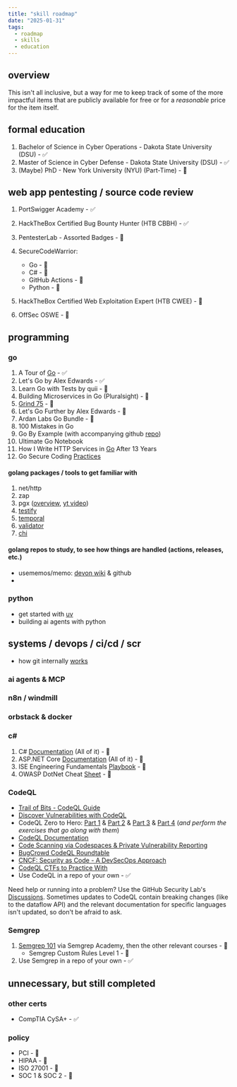 ```yaml
---
title: "skill roadmap"
date: "2025-01-31"
tags:
  - roadmap
  - skills
  - education
---
```


## overview

This isn't all inclusive, but a way for me to keep track of some of the more impactful items that are publicly available for free or for a _reasonable_ price for the item itself.

## formal education

1. Bachelor of Science in Cyber Operations - Dakota State University (DSU) - ✅
2. Master of Science in Cyber Defense - Dakota State University (DSU) - ✅
3. (Maybe) PhD - New York University (NYU) (Part-Time) - 🛑

## web app pentesting / source code review

1. PortSwigger Academy - ✅
2. HackTheBox Certified Bug Bounty Hunter (HTB CBBH) - ✅
3. PentesterLab - Assorted Badges - 🔄
4. SecureCodeWarrior:

   - Go - 🔄
   - C# - 🔄
   - GitHub Actions - 🛑
   - Python - 🛑

5. HackTheBox Certified Web Exploitation Expert (HTB CWEE) - 🛑
6. OffSec OSWE - 🛑

## programming

### go

1. A Tour of [Go](https://go.dev/tour/welcome/1) - ✅
2. Let's Go by Alex Edwards - ✅
3. Learn Go with Tests by quii - 🔄
4. Building Microservices in Go (Pluralsight) - 🔄
5. [Grind 75](https://www.techinterviewhandbook.org/grind75/) - 🛑
6. Let's Go Further by Alex Edwards - 🛑
7. Ardan Labs Go Bundle - 🛑
8. 100 Mistakes in Go
9. Go By Example (with accompanying github [repo](https://github.com/inancgumus/learngo))
10. Ultimate Go Notebook
11. How I Write HTTP Services in [Go](https://grafana.com/blog/2024/02/09/how-i-write-http-services-in-go-after-13-years/) After 13 Years
12. Go Secure Coding [Practices](https://github.com/OWASP/Go-SCP)

#### golang packages / tools to get familiar with

1. net/http
2. zap
3. pgx ([overview](https://donchev.is/post/working-with-postgresql-in-go-using-pgx/), [yt video](https://www.youtube.com/watch?v=sXMSWhcHCf8))
4. [testify](https://github.com/stretchr/testify)
5. [temporal](https://github.com/temporalio/temporal)
6. [validator](https://github.com/go-playground/validator)
7. [chi](https://github.com/go-chi/chi)

#### golang repos to study, to see how things are handled (actions, releases, etc.)

- usememos/memo: [devon wiki](https://deepwiki.com/usememos/memos) & github
- 

### python

- get started with [uv](https://docs.astral.sh/uv/)
- building ai agents with python

## systems / devops / ci/cd / scr

- how git internally [works](https://octobot.medium.com/how-git-internally-works-1f0932067bee)

### ai agents & MCP

### n8n / windmill

### orbstack & docker

### c#

1. C# [Documentation](https://learn.microsoft.com/en-us/dotnet/csharp/tour-of-csharp/overview) (All of it) - 🛑
2. ASP.NET Core [Documentation](https://learn.microsoft.com/en-us/aspnet/core/introduction-to-aspnet-core?view=aspnetcore-9.0) (All of it) - 🛑
3. ISE Engineering Fundamentals [Playbook](https://microsoft.github.io/code-with-engineering-playbook/) - 🛑
4. OWASP DotNet Cheat [Sheet](https://cheatsheetseries.owasp.org/cheatsheets/DotNet_Security_Cheat_Sheet.html) - 🛑

### CodeQL

- [Trail of Bits - CodeQL Guide](https://appsec.guide/docs/static-analysis/codeql/)
- [Discover Vulnerabilities with CodeQL](https://www.youtube.com/watch?v=NygVkQKmGwI)
- CodeQL Zero to Hero: [Part 1](https://github.blog/developer-skills/github/codeql-zero-to-hero-part-1-the-fundamentals-of-static-analysis-for-vulnerability-research/) & [Part 2](https://github.blog/developer-skills/github/codeql-zero-to-hero-part-2-getting-started-with-codeql/) & [Part 3](https://github.blog/security/vulnerability-research/codeql-zero-to-hero-part-3-security-research-with-codeql/) & [Part 4](https://github.blog/security/vulnerability-research/codeql-zero-to-hero-part-4-gradio-framework-case-study/) (_and perform the exercises that go along with them_)
- [CodeQL Documentation](https://codeql.github.com/docs/codeql-overview/)
- [Code Scanning via Codespaces & Private Vulnerability Reporting](https://github.blog/security/vulnerability-research/security-research-without-ever-leaving-github-from-code-scanning-to-cve-via-codespaces-and-private-vulnerability-reporting/)
- [BugCrowd CodeQL Roundtable](https://www.youtube.com/watch?v=4lvUd3xYL4w)
- [CNCF: Security as Code - A DevSecOps Approach](https://www.youtube.com/watch?v=aKv08sAUNUs)
- [CodeQL CTFs to Practice With](https://securitylab.github.com/ctf/)
- Use CodeQL in a repo of your own - ✅

Need help or running into a problem? Use the GitHub Security Lab's [Discussions](https://github.com/github/securitylab/discussions). Sometimes updates to CodeQL contain breaking changes (like to the dataflow API) and the relevant documentation for specific languages isn't updated, so don't be afraid to ask.

### Semgrep

1. [Semgrep 101](https://academy.semgrep.dev/courses/semgrep-101) via Semgrep Academy, then the other relevant courses - 🛑
	- Semgrep Custom Rules Level 1 - 🔄
2. Use Semgrep in a repo of your own - ✅

## unnecessary, but still completed

### other certs

- CompTIA CySA+ - ✅

### policy

- PCI - 🛑
- HIPAA - 🛑
- ISO 27001 - 🛑
- SOC 1 & SOC 2 - 🛑